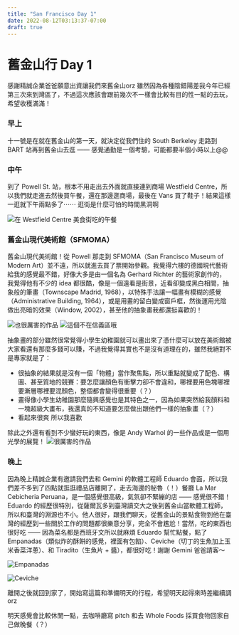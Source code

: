 ```yaml
---
title: "San Francisco Day 1"
date: 2022-08-12T03:13:37-07:00
draft: true
---
```

# 舊金山行 Day 1
感謝精誠企業爸爸願意出資讓我們來舊金山orz 雖然因為各種陰錯陽差我今年已經第三次來到灣區了，不過這次應該會跟前幾次不一樣會比較有目的性一點的去玩，希望收穫滿滿！
### 早上
十一號是在就在舊金山的第一天，就決定從我們住的 South Berkeley 走路到 BART 站再到舊金山去逛 —— 感覺通勤是一個考驗，可能都要半個小時以上@@ 

### 中午

到了 Powell St. 站，根本不用走出去外面就直接連到商場 Westfield Centre，所以我們就走進去然後買午餐，還在那邊逛商場，最後在 Vans 買了鞋子！結果這樣一逛就下午兩點多了⋯⋯ 逛街是什麼可怕的時間黑洞啊

![在 Westfield Centre 美食街吃的午餐](/images/sfd1/lunch.jpeg "在 Westfield Centre 美食街吃的午餐（Buckhorn Grill）")

### 舊金山現代美術館（SFMOMA）
舊金山現代美術館！從 Powell 那走到 SFMOMA（San Francisco Museum of Modern Art）並不遠，所以就進去買了票開始參觀。我覺得六樓的德國現代藝術給我的感覺最不錯，好像大多是由一個名為 Gerhard Richter 的藝術家創作的，我覺得他有不少的 idea 都很酷，像是一個遠看是街景，近看卻變成黑白相間，抽象般的筆畫（Townscape Madrid, 1968），以特殊手法讓一幅畫有模糊的感覺（Administrative Building, 1964），或是用畫的留白變成窗戶框，然後運用光陰做出亮暗的效果（Window, 2002），甚至他的抽象畫我都還挺喜歡的！

![也很厲害的作品](/images/sfd1/abstract.jpg "也很厲害的作品")
![這個不在信義區哦](/images/sfd1/love.jpg "這個不在信義區哦")

抽象畫的部分雖然很常覺得小學生幼稚園就可以畫出來了憑什麼可以放在美術館被大家看還有那麼多錢可以賺，不過我覺得其實也不是沒有道理在的，雖然我絕對不是專家就是了：
* 很抽象的結果就是沒有一個「物體」當作聚焦點，所以重點就變成了配色、構圖、甚至質地的競賽：要怎麼讓顏色有衝擊力卻不會違和，哪裡要用色塊哪裡要漸層哪裡要混顏色，整個都會變得很重要（？）
* 畫得像小學生幼稚園那麼隨興感覺也是其特色之一，因為如果突然給我顏料和一塊超級大畫布，我還真的不知道要怎麼做出跟他們一樣的抽象畫（？）
* 看起來很爽 所以我喜歡

除此之外還有看到不少蠻好玩的東西，像是 Andy Warhol 的一些作品或是一個用光學的展覽！
![很厲害的作品](/images/sfd1/andy_warhol.jpg "很厲害的作品")
### 晚上

因為晚上精誠企業有邀請我們去和 Gemini 的軟體工程師 Eduardo 會面，所以我們差不多到了四點就逛逛禮品店離開了，走去海邊的秘魯（！）餐廳 La Mar Cebicheria Peruana，是一個感覺很高級，氣氛卻不緊繃的店 —— 感覺很不錯！Eduardo 的經歷很特別，從薩爾瓦多到臺灣讀交大之後到舊金山當軟體工程師，所以和臺灣的淵源也不小。他人很好，跟我們聊天，從舊金山的景點食物到他在臺灣的經歷到一些關於工作的問題都很樂意分享，完全不會尷尬！當然，吃的東西也很好吃 —— 因為菜名都是西班牙文所以就麻煩 Eduardo 幫忙點餐，點了 Empanadas（類似炸的酥餅的感覺，裡面有包餡）、Ceviche（切丁的生魚加上玉米香菜洋蔥）、和 Tiradito（生魚片 + 醬），都很好吃！謝謝 Gemini 爸爸請客～

![Empanadas](/images/sfd1/dinner1.jpg "Empanadas")

![Ceviche](/images/sfd1/dinner2.jpg "Ceviche")

離開之後就回到家了，開始寫這篇和準備明天的行程，希望明天起得來時差繼續調orz 

明天感覺會比較休閒一點，去咖啡廳寫 pitch 和去 Whole Foods 採買食物回家自己做晚餐（？）

